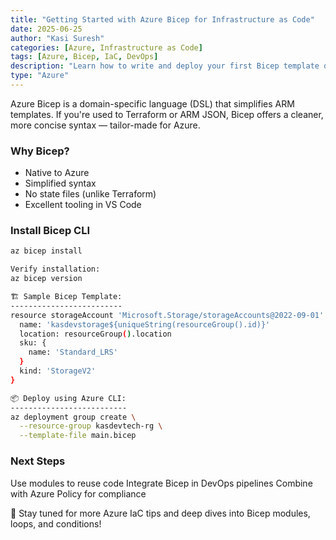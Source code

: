 ```yaml
---
title: "Getting Started with Azure Bicep for Infrastructure as Code"
date: 2025-06-25
author: "Kasi Suresh"
categories: [Azure, Infrastructure as Code]
tags: [Azure, Bicep, IaC, DevOps]
description: "Learn how to write and deploy your first Bicep template on Azure, and understand why Bicep is becoming the new standard for IaC in Azure."
type: "Azure"
---
```


Azure Bicep is a domain-specific language (DSL) that simplifies ARM templates. If you're used to Terraform or ARM JSON, Bicep offers a cleaner, more concise syntax — tailor-made for Azure.

### Why Bicep?

- Native to Azure
- Simplified syntax
- No state files (unlike Terraform)
- Excellent tooling in VS Code

###  Install Bicep CLI

```bash
az bicep install

Verify installation:
az bicep version

🏗️ Sample Bicep Template:
-------------------------
resource storageAccount 'Microsoft.Storage/storageAccounts@2022-09-01' = {
  name: 'kasdevstorage${uniqueString(resourceGroup().id)}'
  location: resourceGroup().location
  sku: {
    name: 'Standard_LRS'
  }
  kind: 'StorageV2'
}

📦 Deploy using Azure CLI:
--------------------------
az deployment group create \
  --resource-group kasdevtech-rg \
  --template-file main.bicep
```

###  Next Steps
Use modules to reuse code
Integrate Bicep in DevOps pipelines
Combine with Azure Policy for compliance

📘 Stay tuned for more Azure IaC tips and deep dives into Bicep modules, loops, and conditions!

